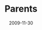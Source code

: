 ---
layout: music 
title: "Parents"
series: "Typecast"
date: 2009-11-30 
description: "Brian Tome discusses the stages of parenting along the progression from nurse to friend."
audio: "http://s3.amazonaws.com/crossroadsaudiomessages/Typecast3.mp3"
audio-duration: "30:12"
src: "http://www.crossroads.net/players/media/series/190x110_Typecast.jpg"
---